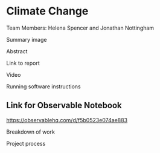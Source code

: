 # Climate Change
Team Members: Helena Spencer and Jonathan Nottingham
<p>Summary image
<p>Abstract
<p>Link to report
<p>Video
<p>Running software instructions

## Link for Observable Notebook
https://observablehq.com/d/f5b0523e074ae883

<p>Breakdown of work
<p>Project process
